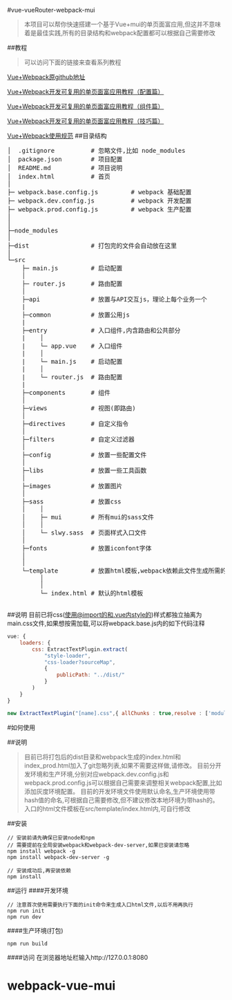 #vue-vueRouter-webpack-mui
> 本项目可以帮你快速搭建一个基于Vue+mui的单页面富应用,但这并不意味着是最佳实践,所有的目录结构和webpack配置都可以根据自己需要修改

##教程
> 可以访问下面的链接来查看系列教程

[Vue+Webpack原github地址](https://github.com/icarusion/vue-vueRouter-webpack)

[Vue+Webpack开发可复用的单页面富应用教程（配置篇）](https://www.talkingcoder.com/article/6310080842228107877)

[Vue+Webpack开发可复用的单页面富应用教程（组件篇）](https://www.talkingcoder.com/article/6310724958473489215)

[Vue+Webpack开发可复用的单页面富应用教程（技巧篇）](https://www.talkingcoder.com/article/6310756346094488391)

[Vue+Webpack使用规范](https://www.talkingcoder.com/article/6309726065044556372)
##目录结构
<pre>
│  .gitignore          # 忽略文件,比如 node_modules
│  package.json        # 项目配置
│  README.md           # 项目说明
│  index.html          # 首页
│
├─ webpack.base.config.js         # webpack 基础配置
├─ webpack.dev.config.js          # webpack 开发配置
├─ webpack.prod.config.js         # webpack 生产配置
│
│
├─node_modules
│
├─dist                 # 打包完的文件会自动放在这里
│
└─src
    ├─ main.js         # 启动配置
    │
    ├─ router.js       # 路由配置
    │
    ├─api              # 放置与API交互js，理论上每个业务一个
    |
    ├─common           # 放置公用js
    |
    ├─entry            # 入口组件,内含路由和公共部分
    |    │
    |    └─ app.vue    # 入口组件
    |    │
    |    └─ main.js    # 启动配置
    |    │
    |    └─ router.js  # 路由配置
    |
    ├─components       # 组件
    │
    ├─views            # 视图(即路由)
    │
    ├─directives       # 自定义指令
    │
    ├─filters          # 自定义过滤器
    │
    ├─config           # 放置一些配置文件
    │
    ├─libs             # 放置一些工具函数
    │
    ├─images           # 放置图片
    │
    ├─sass             # 放置css
    │    │
    │    ├─ mui        # 所有mui的sass文件
    │    │
    │    └─ slwy.sass  # 页面样式入口文件
    │
    ├─fonts            # 放置iconfont字体
    │
    │
    └─template         # 放置html模板,webpack依赖此文件生成所需的html
         │
         │
         └─ index.html # 默认的html模板

</pre>


##说明
目前已将css(使用@import的和.vue内style的)样式都独立抽离为main.css文件,如果想按需加载,可以将webpack.base.js内的如下代码注释
```javascript
vue: {
    loaders: {
        css: ExtractTextPlugin.extract(
            "style-loader",
            "css-loader?sourceMap",
            {
                publicPath: "../dist/"
            }
        )
    }
}

new ExtractTextPlugin("[name].css",{ allChunks : true,resolve : ['modules'] }),
```

#如何使用

##说明
> 目前已将打包后的dist目录和webpack生成的index.html和index_prod.html加入了git忽略列表,如果不需要这样做,请修改。
> 目前分开发环境和生产环境,分别对应webpack.dev.config.js和webpack.prod.config.js可以根据自己需要来调整相关webpack配置,比如添加灰度环境配置。
> 目前的开发环境文件使用默认命名,生产环境使用带hash值的命名,可根据自己需要修改,但不建议修改本地环境为带hash的。
> 入口的html文件模板在src/template/index.html内,可自行修改

##安装
```
// 安装前请先确保已安装node和npm
// 需要提前在全局安装webpack和webpack-dev-server,如果已安装请忽略
npm install webpack -g
npm install webpack-dev-server -g

// 安装成功后,再安装依赖
npm install
```

##运行
####开发环境
```
// 注意首次使用需要执行下面的init命令来生成入口html文件,以后不用再执行
npm run init
npm run dev
```

####生产环境(打包)
```
npm run build
```

####访问
在浏览器地址栏输入http://127.0.0.1:8080

# webpack-vue-mui
